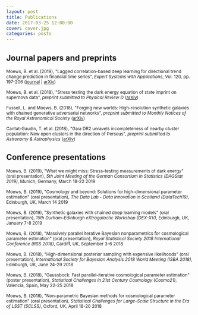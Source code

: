 ```yaml
---
layout: post
title: Publications
date: 2017-03-25 12:00:00
cover: cover.jpg
categories: posts
---
```


## Journal papers and preprints

<small>Moews, B. et al. (2019), "Lagged correlation-based deep learning for directional trend change prediction in financial time series", _Expert Systems with Applications_, Vol. 120, pp. 197-206 ([journal](https://doi.org/10.1016/j.eswa.2018.11.027) | [arXiv](https://arxiv.org/abs/1811.11287))</small>

<small>Moews, B. et al. (2018), "Stress testing the dark energy equation of state imprint on supernova data", _preprint submitted to Physical Review D_ ([arXiv](https://arxiv.org/abs/1812.09786))</small>

<small>Fussell, L. and Moews, B. (2018), "Forging new worlds: High-resolution synthetic galaxies with chained generative adversarial networks", _preprint submitted to Monthly Notices of the Royal Astronomical Society_ ([arXiv](https://arxiv.org/abs/1811.03081))</small>

<small>Cantat-Gaudin, T. et al. (2018), "Gaia DR2 unravels incompleteness of nearby cluster population: New open clusters in the direction of Perseus", _preprint submitted to Astronomy & Astrophysics_ ([arXiv](https://arxiv.org/abs/1810.05494))</small>

## Conference presentations



<small>Moews, B. (2019), "What we might miss: Stress-testing measurements of dark energy" (oral presentation), _5th Joint Meeting of the German Consortium in Statistics (DAGStat 2019)_, Munich, Germany, March 18-22 2019</small>

<small>Moews, B. (2019), "Cosmology and beyond: Solutions for high-dimensional parameter estimation" (oral presentation), _The Data Lab - Data Innovation in Scotland (DataTech19)_, Edinburgh, UK, March 14 2019</small>

<small>Moews, B. (2019), "Synthetic galaxies with chained deep learning models" (oral presentation), _15th Durham-Edinburgh eXtragalactic Workshop (DEX-XV)_, Edinburgh, UK, January 7-8 2019</small>

<small>Moews, B. (2018), "Massively parallel iterative Bayesian nonparametrics for cosmological parameter estimation" (oral presentation), _Royal Statistical Society 2018 International Conference (RSS 2018)_, Cardiff, UK, September 3-6 2018</small>

<small>Moews, B. (2018), "High-dimensional posterior sampling with expensive likelihoods" (oral presentation), _International Society for Bayesian Analysis 2018 World Meeting (ISBA 2018)_, Edinburgh, UK, June 24-29 2018</small>

<small>Moews, B. (2018), "Gaussbock: Fast parallel-iterative cosmological parameter estimation" (poster presentation), _Statistical Challenges in 21st Century Cosmology (Cosmo21)_, Valencia, Spain, May 22-25 2018</small>

<small>Moews, B. (2018), "Non-parametric Bayesian methods for cosmological parameter estimation" (oral presentation), _Statistical Challenges for Large-Scale Structure in the Era of LSST (SCLSS)_, Oxford, UK, April 18-20 2018</small>
